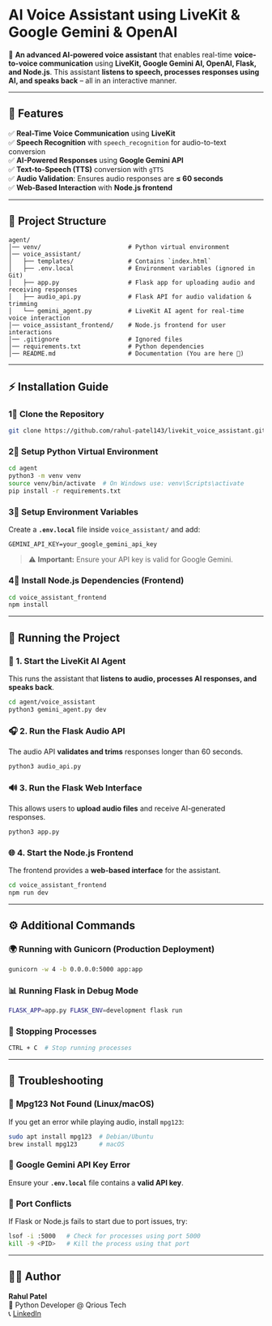 # AI Voice Assistant using LiveKit & Google Gemini & OpenAI

🚀 **An advanced AI-powered voice assistant** that enables real-time **voice-to-voice communication** using **LiveKit, Google Gemini AI, OpenAI, Flask, and Node.js**. This assistant **listens to speech, processes responses using AI, and speaks back** – all in an interactive manner.

---

## 🌟 Features
✅ **Real-Time Voice Communication** using **LiveKit**  
✅ **Speech Recognition** with `speech_recognition` for audio-to-text conversion  
✅ **AI-Powered Responses** using **Google Gemini API**  
✅ **Text-to-Speech (TTS)** conversion with `gTTS`  
✅ **Audio Validation**: Ensures audio responses are **≤ 60 seconds**  
✅ **Web-Based Interaction** with **Node.js frontend**  

---

## 💁️ Project Structure

```
agent/
│── venv/                        # Python virtual environment
│── voice_assistant/
│   ├── templates/               # Contains `index.html`
│   ├── .env.local               # Environment variables (ignored in Git)
│   ├── app.py                   # Flask app for uploading audio and receiving responses
│   ├── audio_api.py             # Flask API for audio validation & trimming
│   └── gemini_agent.py          # LiveKit AI agent for real-time voice interaction
│── voice_assistant_frontend/    # Node.js frontend for user interactions
│── .gitignore                   # Ignored files
│── requirements.txt             # Python dependencies
│── README.md                    # Documentation (You are here 🌟)
```

---

## ⚡ Installation Guide

### 1⃣ Clone the Repository
```bash
git clone https://github.com/rahul-patel143/livekit_voice_assistant.git
```

### 2⃣ Setup Python Virtual Environment
```bash
cd agent
python3 -m venv venv
source venv/bin/activate  # On Windows use: venv\Scripts\activate
pip install -r requirements.txt
```

### 3⃣ Setup Environment Variables
Create a **`.env.local`** file inside `voice_assistant/` and add:
```
GEMINI_API_KEY=your_google_gemini_api_key
```
> ⚠️ **Important:** Ensure your API key is valid for Google Gemini.

### 4⃣ Install Node.js Dependencies (Frontend)
```bash
cd voice_assistant_frontend
npm install
```

---

## 🎯 Running the Project

### 🚀 1. Start the **LiveKit AI Agent**
This runs the assistant that **listens to audio, processes AI responses, and speaks back**.
```bash
cd agent/voice_assistant
python3 gemini_agent.py dev
```

### 🎧 2. Run the **Flask Audio API**
The audio API **validates and trims** responses longer than 60 seconds.
```bash
python3 audio_api.py
```

### 🔊 3. Run the **Flask Web Interface**
This allows users to **upload audio files** and receive AI-generated responses.
```bash
python3 app.py
```

### 🌐 4. Start the **Node.js Frontend**
The frontend provides a **web-based interface** for the assistant.
```bash
cd voice_assistant_frontend
npm run dev
```

---

## ⚙️ Additional Commands

### 🌍 Running with Gunicorn (Production Deployment)
```bash
gunicorn -w 4 -b 0.0.0.0:5000 app:app
```

### 📊 Running Flask in Debug Mode
```bash
FLASK_APP=app.py FLASK_ENV=development flask run
```

### 🔕 Stopping Processes
```bash
CTRL + C  # Stop running processes
```

---

## 🚫 Troubleshooting

### 🔹 **Mpg123 Not Found (Linux/macOS)**
If you get an error while playing audio, install `mpg123`:
```bash
sudo apt install mpg123  # Debian/Ubuntu
brew install mpg123      # macOS
```

### 🔹 **Google Gemini API Key Error**
Ensure your **`.env.local`** file contains a **valid API key**.

### 🔹 **Port Conflicts**
If Flask or Node.js fails to start due to port issues, try:
```bash
lsof -i :5000   # Check for processes using port 5000
kill -9 <PID>   # Kill the process using that port
```
---

## 👨‍💻 Author
**Rahul Patel**  
🚀 Python Developer @ Qrious Tech  
📞 [LinkedIn](https://www.linkedin.com/in/rahul-patel)
